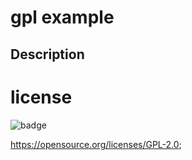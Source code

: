 
 # gpl example


 ## Description
 

# license
![badge](https://img.shields.io/badge/license-GPL-brightgreen)

  https://opensource.org/licenses/GPL-2.0;

